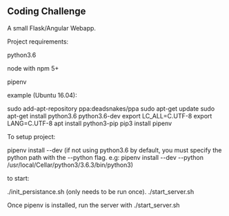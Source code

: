 ## Coding Challenge

A small Flask/Angular Webapp.

Project requirements:

python3.6

node with npm 5+

pipenv

example (Ubuntu 16.04):

sudo add-apt-repository ppa:deadsnakes/ppa
sudo apt-get update
sudo apt-get install python3.6 python3.6-dev
export LC_ALL=C.UTF-8
export LANG=C.UTF-8
apt install python3-pip
pip3 install pipenv

To setup project:

pipenv install --dev (if not using python3.6 by default, you must specify the python
path with the --python flag. e.g:
pipenv install --dev --python /usr/local/Cellar/python3/3.6.3/bin/python3)

to start:

./init_persistance.sh (only needs to be run once).
./start_server.sh


Once pipenv is installed, run the server with ./start_server.sh
